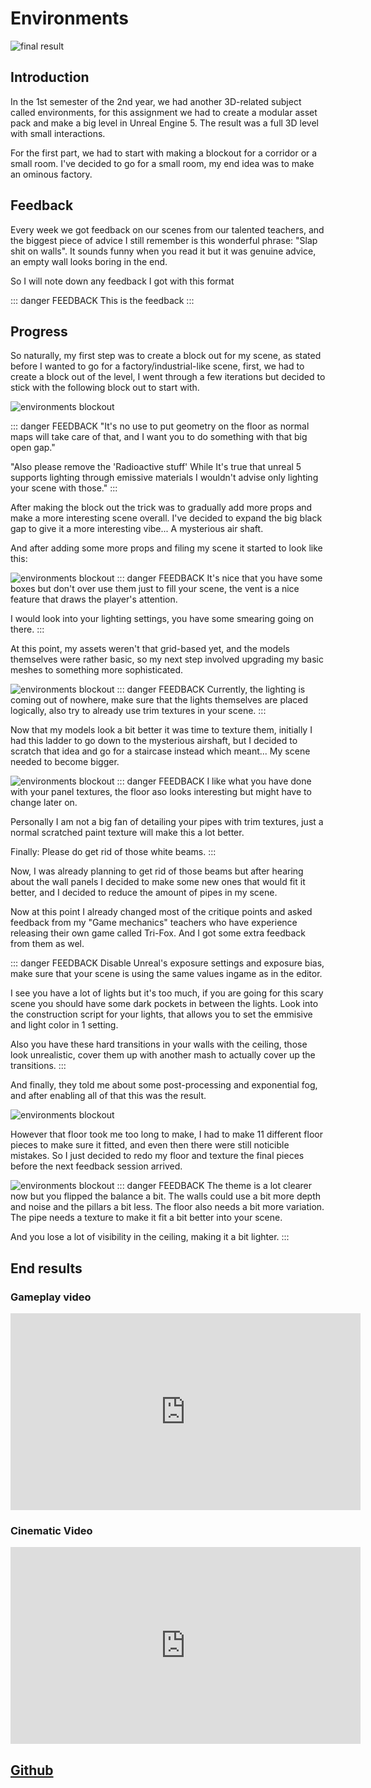 # Environments

![final result](/environments_end.gif)

## Introduction

In the 1st semester of the 2nd year, we had another 3D-related subject called environments, for this assignment we had to create a modular asset pack and make a big level in Unreal Engine 5. The result was a full 3D level with small interactions.

For the first part, we had to start with making a blockout for a corridor or a small room. I've decided to go for a small room, my end idea was to make an ominous factory.

## Feedback

Every week we got feedback on our scenes from our talented teachers, and the biggest piece of advice I still remember is this wonderful phrase: "Slap shit on walls".
It sounds funny when you read it but it was genuine advice, an empty wall looks boring in the end.

So I will note down any feedback I got with this format

::: danger FEEDBACK
This is the feedback
:::


## Progress


So naturally, my first step was to create a block out for my scene, as stated before I wanted to go for a factory/industrial-like scene, first, we had to create a block out of the level, I went through a few iterations but decided to stick with the following block out to start with.

![environments blockout](/environment_blockout.png)

::: danger FEEDBACK
"It's no use to put geometry on the floor as normal maps will take care of that, and I want you to do something with that big open gap."

"Also please remove the 'Radioactive stuff' While It's true that unreal 5 supports lighting through emissive materials I wouldn't advise only lighting your scene with those."
:::

After making the block out the trick was to gradually add more props and make a more interesting scene overall. I've decided to expand the big black gap to give it a more interesting vibe... A mysterious air shaft.

And after adding some more props and filing my scene it started to look like this:

![environments blockout](/environments_update_1.png)
::: danger FEEDBACK
It's nice that you have some boxes but don't over use them just to fill your scene, the vent is a nice feature that draws the player's attention.

I would look into your lighting settings, you have some smearing going on there.
:::

At this point, my assets weren't that grid-based yet, and the models themselves were rather basic, so my next step involved upgrading my basic meshes to something more sophisticated.

![environments blockout](/environments_update_2.png)
::: danger FEEDBACK
Currently, the lighting is coming out of nowhere, make sure that the lights themselves are placed logically, also try to already use trim textures in your scene.
:::

Now that my models look a bit better it was time to texture them, initially I had this ladder to go down to the mysterious airshaft, but I decided to scratch that idea and go for a staircase instead which meant... My scene needed to become bigger.

![environments blockout](/environments_update_3.png)
::: danger FEEDBACK
I like what you have done with your panel textures, the floor aso looks interesting but might have to change later on. 

Personally I am not a big fan of detailing your pipes with trim textures, just a normal scratched paint texture will make this a lot better.

Finally: Please do get rid of those white beams.
:::

Now, I was already planning to get rid of those beams but after hearing about the wall panels I decided to make some new ones that would fit it better, and I decided to reduce the amount of pipes in my scene.

Now at this point I already changed most of the critique points and asked feedback from my "Game mechanics" teachers who have experience releasing their own game called Tri-Fox. And I got some extra feedback from them as wel.

::: danger FEEDBACK
Disable Unreal's exposure settings and exposure bias, make sure that your scene is using the same values ingame as in the editor.

I see you have a lot of lights but it's too much, if you are going for this scary scene you should have some dark pockets in between the lights. Look into the construction script for your lights, that allows you to set the emmisive and light color in 1 setting.

Also you have these hard transitions in your walls with the ceiling, those look unrealistic, cover them up with another mash to actually cover up the transitions.
:::

And finally, they told me about some post-processing and exponential fog, and after enabling all of that this was the result.

![environments blockout](/environments_update_4.png)

However that floor took me too long to make, I had to make 11 different floor pieces to make sure it fitted, and even then there were still noticible mistakes. So I just decided to redo my floor and texture the final pieces before the next feedback session arrived.

![environments blockout](/environments_update_4.5.png)
::: danger FEEDBACK
The theme is a lot clearer now but you flipped the balance a bit. The walls could use a bit more depth and noise and the pillars a bit less.
The floor also needs a bit more variation.
The pipe needs a texture to make it fit a bit better into your scene.

And you lose a lot of visibility in the ceiling, making it a bit lighter.
:::

## End results

### Gameplay video

<iframe width="560" height="315" src="https://www.youtube.com/embed/ucF97maQ2xo" title="YouTube video player" frameborder="0" allow="accelerometer; autoplay; clipboard-write; encrypted-media; gyroscope; picture-in-picture; web-share" allowfullscreen></iframe>

### Cinematic Video

<iframe width="560" height="315" src="https://www.youtube.com/embed/ZhSA4JnORIA" title="YouTube video player" frameborder="0" allow="accelerometer; autoplay; clipboard-write; encrypted-media; gyroscope; picture-in-picture; web-share" allowfullscreen></iframe>

## [Github](https://github.com/SixArne/Environ)